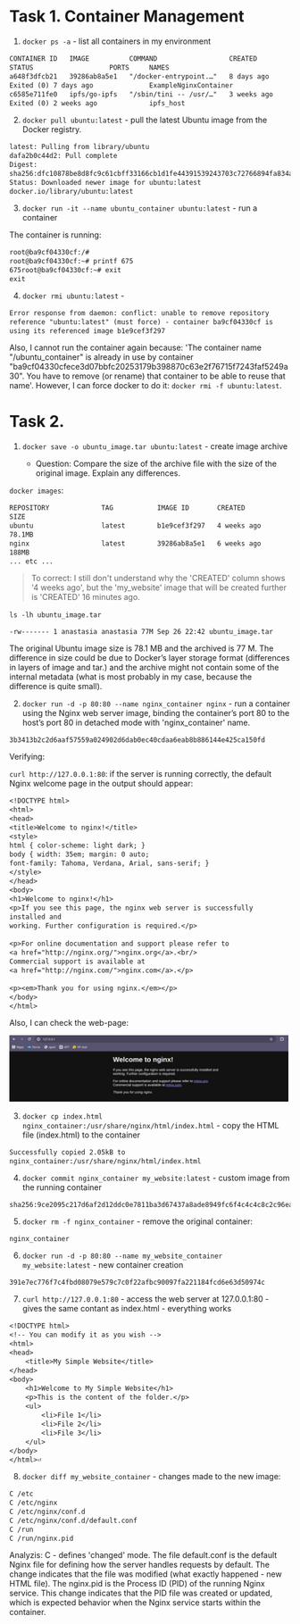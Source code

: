# Task 1. Container Management

1. ``docker ps -a`` - list all containers in my environment
```
CONTAINER ID   IMAGE          COMMAND                  CREATED       STATUS                   PORTS     NAMES
a648f3dfcb21   39286ab8a5e1   "/docker-entrypoint.…"   8 days ago    Exited (0) 7 days ago              ExampleNginxContainer
c6585e711fe0   ipfs/go-ipfs   "/sbin/tini -- /usr/…"   3 weeks ago   Exited (0) 2 weeks ago             ipfs_host
```

2. ``docker pull ubuntu:latest`` - pull the latest Ubuntu image from the Docker registry.
```
latest: Pulling from library/ubuntu
dafa2b0c44d2: Pull complete 
Digest: sha256:dfc10878be8d8fc9c61cbff33166cb1d1fe44391539243703c72766894fa834a
Status: Downloaded newer image for ubuntu:latest
docker.io/library/ubuntu:latest
```

3. ``docker run -it --name ubuntu_container ubuntu:latest`` - run a container

The container is running:

```
root@ba9cf04330cf:/# 
root@ba9cf04330cf:~# printf 675        
675root@ba9cf04330cf:~# exit
exit
```

4. ``docker rmi ubuntu:latest`` - 

```
Error response from daemon: conflict: unable to remove repository reference "ubuntu:latest" (must force) - container ba9cf04330cf is using its referenced image b1e9cef3f297
```
Also, I cannot run the container again because: 'The container name "/ubuntu_container" is already in use by container "ba9cf04330cfece3d07bbfc20253179b398870c63e2f76715f7243faf5249a30". You have to remove (or rename) that container to be able to reuse that name'. However, I can force docker to do it: ``docker rmi -f ubuntu:latest``.

# Task 2. 

1. ``docker save -o ubuntu_image.tar ubuntu:latest`` - create image archive

    - Question: Compare the size of the archive file with the size of the original image. Explain any differences.

``docker images``:

```
REPOSITORY             TAG           IMAGE ID       CREATED         SIZE
ubuntu                 latest        b1e9cef3f297   4 weeks ago     78.1MB
nginx                  latest        39286ab8a5e1   6 weeks ago     188MB
... etc ...
```
>To correct: I still don't understand why the 'CREATED' column shows '4 weeks ago', but the 'my_website' image that will be created further is 'CREATED' 16 minutes ago.

``ls -lh ubuntu_image.tar``
```
-rw------- 1 anastasia anastasia 77M Sep 26 22:42 ubuntu_image.tar
```
The original Ubuntu image size is 78.1 MB and the archived is 77 M. The difference in size could be due to Docker’s layer storage format (differences in layers of image and tar.) and the archive might not contain some of the internal metadata (what is most probably in my case, because the difference is quite small).

2. ``docker run -d -p 80:80 --name nginx_container nginx`` - run a container using the Nginx web server image, binding the container’s port 80 to the host’s port 80 in detached mode with 'nginx_container' name.
```
3b3413b2c2d6aaf57559a024902d6dab0ec40cdaa6eab8b886144e425ca150fd
```
Verifying:

``curl http://127.0.0.1:80``: if the server is running correctly, the default Nginx welcome page in the output should appear:
```
<!DOCTYPE html>
<html>
<head>
<title>Welcome to nginx!</title>
<style>
html { color-scheme: light dark; }
body { width: 35em; margin: 0 auto;
font-family: Tahoma, Verdana, Arial, sans-serif; }
</style>
</head>
<body>
<h1>Welcome to nginx!</h1>
<p>If you see this page, the nginx web server is successfully installed and
working. Further configuration is required.</p>

<p>For online documentation and support please refer to
<a href="http://nginx.org/">nginx.org</a>.<br/>
Commercial support is available at
<a href="http://nginx.com/">nginx.com</a>.</p>

<p><em>Thank you for using nginx.</em></p>
</body>
</html>
```
Also, I can check the web-page:

<img src="https://raw.githubusercontent.com/caxapb/New/main/data/nginx.jpg" alt="CPU" width="500"/>


3. ``docker cp index.html nginx_container:/usr/share/nginx/html/index.html`` - copy the HTML file (index.html) to the container
```
Successfully copied 2.05kB to nginx_container:/usr/share/nginx/html/index.html
```

4. ``docker commit nginx_container my_website:latest`` - custom image from the running container
```
sha256:9ce2095c217d6af2d12ddc0e7811ba3d67437a8ade8949fc6f4c4c4c8c2c96ea
```

5. ``docker rm -f nginx_container`` - remove the original container:
```
nginx_container
```

6. ``docker run -d -p 80:80 --name my_website_container my_website:latest`` - new container creation
```
391e7ec776f7c4fbd08079e579c7c0f22afbc90097fa221184fcd6e63d50974c
```

7. ``curl http://127.0.0.1:80`` - access the web server at 127.0.0.1:80 - gives the same contant as index.html - everything works
```
<!DOCTYPE html> 
<!-- You can modify it as you wish -->
<html>
<head>
    <title>My Simple Website</title>
</head>
<body>
    <h1>Welcome to My Simple Website</h1>
    <p>This is the content of the folder.</p>
    <ul>
        <li>File 1</li>
        <li>File 2</li>
        <li>File 3</li>
    </ul>
</body>
</html>⏎     
```

8. ``docker diff my_website_container`` - changes made to the new image:
```
C /etc
C /etc/nginx
C /etc/nginx/conf.d
C /etc/nginx/conf.d/default.conf
C /run
C /run/nginx.pid
```

Analyzis: C - defines 'changed' mode. The file default.conf is the default Nginx file for defining how the server handles requests by default. The change indicates that the file was modified (what exactly happened - new HTML file). The nginx.pid is the Process ID (PID) of the running Nginx service. This change indicates that the PID file was created or updated, which is expected behavior when the Nginx service starts within the container. 


